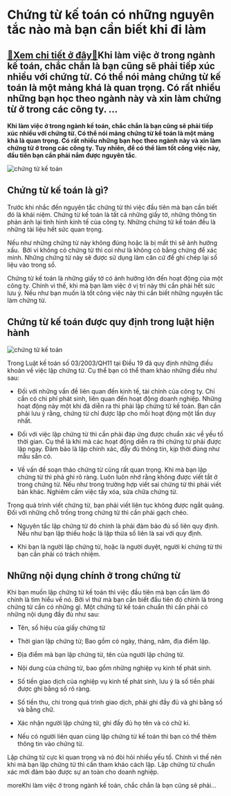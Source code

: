 Chứng từ kế toán có những nguyên tắc nào mà bạn cần biết khi đi làm
===================================================================

[:gift:Xem chi tiết ở đây:gift:](https://hddtvn.com/chung-tu-ke-toan-co-nhung-nguyen-tac-nao-ma-ban-can-biet-khi-di-lam/)Khi làm việc ở trong ngành kế toán, chắc chắn là bạn cũng sẽ phải tiếp xúc nhiều với chứng từ. Có thể nói mảng chứng từ kế toán là một mảng khá là quan trọng. Có rất nhiều những bạn học theo ngành này và xin làm chứng từ ở trong các công ty. …
---------------------------------------------------------------------------------------------------------------------------------------------------------------------------------------------------------------------------------------------------

**Khi làm việc ở trong ngành kế toán, chắc chắn là bạn cũng sẽ phải tiếp xúc nhiều với chứng từ. Có thể nói mảng chứng từ kế toán là một mảng khá là quan trọng. Có rất nhiều những bạn học theo ngành này và xin làm chứng từ ở trong các công ty. Tuy nhiên, để có thể làm tốt công việc này, đầu tiên bạn cần phải nắm được nguyên tắc**.


![chứng từ kế toán](https://hddtvn.com/wp-content/uploads/2021/01/nhung-nghi-dinh-duoc-thay-doi-moi-nhat-2018-dan-ke-toan-can-biet-1.jpg)


Chứng từ kế toán là gì?
-----------------------


Trước khi nhắc đến nguyên tắc chứng từ thì việc đầu tiên mà bạn cần biết đó là khái niệm. Chứng từ kế toán là tất cả những giấy tờ, những thông tin phản ánh lại tình hình kinh tế của công ty. Những chứng từ kế toán đều là những tài liệu hết sức quan trọng.


Nếu như những chứng từ này không đúng hoặc là bị mất thì sẽ ảnh hưởng xấu.  Bởi vì không có chứng từ thì coi như là không có bằng chứng để xác minh. Những chứng từ này sẽ được sử dụng làm căn cứ để ghi chép lại số liệu vào trong sổ.


Chứng từ kế toán là những giấy tờ có ảnh hưởng lớn đến hoạt động của một công ty. Chính vì thế, khi mà bạn làm việc ở vị trí này thì cần phải hết sức lưu ý. Nếu như bạn muốn là tốt công việc này thì cần biết những nguyên tắc làm chứng từ.


Chứng từ kế toán được quy định trong luật hiện hành
---------------------------------------------------


![chứng từ kế toán](https://hddtvn.com/wp-content/uploads/2021/01/nguyen-tac-lap-chung-tu-ke-toan.jpg)


Trong Luật kế toán số 03/2003/QH11 tại Điều 19 đã quy định những điều khoản về việc lập chứng từ. Cụ thể bạn có thể tham khảo những điều như sau:




* Đối với những vấn đề liên quan đến kinh tế, tài chính của công ty. Chỉ cần có chi phí phát sinh, liên quan đến hoạt động doanh nghiệp. Những hoạt động này một khi đã diễn ra thì phải lập chứng từ kế toán. Bạn cần phải lưu ý rằng, chứng từ chỉ được lập cho mỗi hoạt động một lần duy nhất.

* Đối với việc lập chứng từ thì cần phải đáp ứng được chuẩn xác về yếu tố thời gian. Cụ thể là khi mà các hoạt động diễn ra thì chứng từ phải được lập ngay. Đảm bảo là lập chính xác, đẩy đủ thông tin, kịp thời đúng như mẫu sẵn có.

* Về vấn đề soạn thảo chứng từ cũng rất quan trọng. Khi mà bạn lập chứng từ thì phả ghi rõ ràng. Luôn luôn nhớ rằng không được viết tắt ở trong chứng từ. Nếu như trong trường hợp viết sai chứng từ thì phải viết bản khác. Nghiêm cấm việc tẩy xóa, sửa chữa chứng từ.



Trong quá trình viết chứng từ, bạn phải viết liên tục không được ngắt quãng. Đối với những chỗ trống trong chứng từ thì cần phải gạch chéo.




* Nguyên tắc lập chứng từ đó chính là phải đảm bảo đủ số liên quy định. Nếu như bạn lập thiếu hoặc là lập thừa số liên là sai với quy định.

* Khi bạn là người lập chứng từ, hoặc là người duyệt, người kí chứng từ thì bạn cần phải có trách nhiệm.



Những nội dụng chính ở trong chứng từ
-------------------------------------


Khi bạn muốn lập chứng từ kế toán thì việc đầu tiên mà bạn cần làm đó chính là tìm hiểu về nó. Bởi vì thứ mà bạn cần biết đầu tiên đó chính là trong chứng từ cần có những gì. Một chứng từ kế toán chuẩn thì cần phải có những nội dụng đầy đủ như sau:




* Tên, số hiệu của giấy chứng từ

* Thời gian lập chứng từ; Bao gồm có ngày, tháng, năm, địa điểm lập.

* Địa điểm mà bạn lập chứng từ, tên của người lập chứng từ.

* Nội dung của chứng từ, bao gồm những nghiệp vụ kinh tế phát sinh.

* Số tiền giao dịch của nghiệp vụ kinh tế phát sinh, lưu ý là số tiền phải được ghi bằng số rõ ràng.

* Số tiền thu, chi trong quá trình giao dịch, phải ghi đầy đủ và ghi bằng số và bằng chữ.

* Xác nhận người lập chứng từ, ghi đầy đủ họ tên và có chữ kí.

* Nếu có người liên quan cùng lập chứng từ kế toán thì bạn có thể thêm thông tin vào chứng từ.



Lập chứng từ cực kì quan trọng và nó đòi hỏi nhiều yếu tố. Chính vì thế nên khi mà bạn lập chứng từ thì cần tham khảo cách lập. Lập chứng từ chuẩn xác mới đảm bảo được sự an toàn cho doanh nghiệp.



moreKhi làm việc ở trong ngành kế toán, chắc chắn là bạn cũng sẽ phải…

